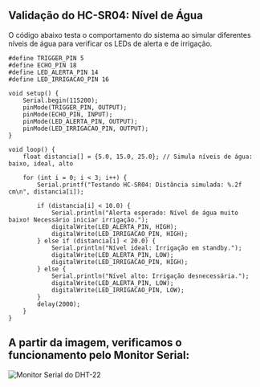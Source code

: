 ## Validação do HC-SR04: Nível de Água
O código abaixo testa o comportamento do sistema ao simular diferentes níveis de água para verificar os LEDs de alerta e de irrigação.
```
#define TRIGGER_PIN 5
#define ECHO_PIN 18
#define LED_ALERTA_PIN 14
#define LED_IRRIGACAO_PIN 16

void setup() {
    Serial.begin(115200);
    pinMode(TRIGGER_PIN, OUTPUT);
    pinMode(ECHO_PIN, INPUT);
    pinMode(LED_ALERTA_PIN, OUTPUT);
    pinMode(LED_IRRIGACAO_PIN, OUTPUT);
}

void loop() {
    float distancia[] = {5.0, 15.0, 25.0}; // Simula níveis de água: baixo, ideal, alto

    for (int i = 0; i < 3; i++) {
        Serial.printf("Testando HC-SR04: Distância simulada: %.2f cm\n", distancia[i]);

        if (distancia[i] < 10.0) {
            Serial.println("Alerta esperado: Nível de água muito baixo! Necessário iniciar irrigação.");
            digitalWrite(LED_ALERTA_PIN, HIGH);
            digitalWrite(LED_IRRIGACAO_PIN, HIGH);
        } else if (distancia[i] < 20.0) {
            Serial.println("Nível ideal: Irrigação em standby.");
            digitalWrite(LED_ALERTA_PIN, LOW);
            digitalWrite(LED_IRRIGACAO_PIN, HIGH);
        } else {
            Serial.println("Nível alto: Irrigação desnecessária.");
            digitalWrite(LED_ALERTA_PIN, LOW);
            digitalWrite(LED_IRRIGACAO_PIN, LOW);
        }
        delay(2000);
    }
}
```
## A partir da imagem, verificamos o funcionamento pelo Monitor Serial:
![Monitor Serial do DHT-22](../assets/Validaçaohcsr04.png)
